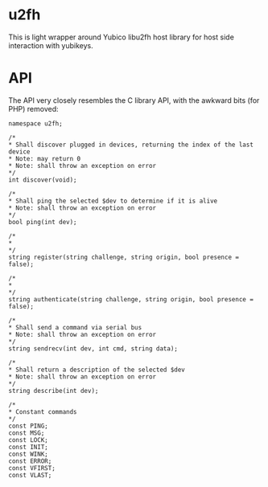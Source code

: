 u2fh
====

This is light wrapper around Yubico libu2fh host library for host side interaction with yubikeys.

API
==

The API very closely resembles the C library API, with the awkward bits (for PHP) removed:

	namespace u2fh;

	/*
	* Shall discover plugged in devices, returning the index of the last device
	* Note: may return 0
	* Note: shall throw an exception on error
	*/
    int discover(void);

	/*
	* Shall ping the selected $dev to determine if it is alive
	* Note: shall throw an exception on error
	*/
	bool ping(int dev);

	/*
	* 
	*/
	string register(string challenge, string origin, bool presence = false);

	/*
	* 
	*/
	string authenticate(string challenge, string origin, bool presence = false);

	/*
	* Shall send a command via serial bus
	* Note: shall throw an exception on error
	*/
	string sendrecv(int dev, int cmd, string data);

	/*
	* Shall return a description of the selected $dev
	* Note: shall throw an exception on error
	*/
	string describe(int dev);

	/*
	* Constant commands
	*/
	const PING;
	const MSG;
	const LOCK;
	const INIT;
	const WINK;
	const ERROR;
	const VFIRST;
	const VLAST;


